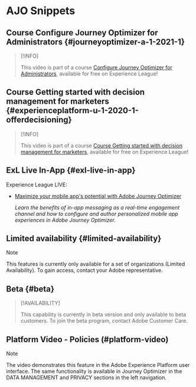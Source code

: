 # AJO Snippets

## Course Configure Journey Optimizer for Administrators {#journeyoptimizer-a-1-2021-1}

>[!INFO]
>
> This video is part of a course [Configure Journey Optimizer for Administrators](https://experienceleague.adobe.com/docs/courses/using/journeyoptimizer-a-1-2021-1.html), available for free on Experience League!

## Course Getting started with decision management for marketers {#experienceplatform-u-1-2020-1-offerdecisioning}

>[!INFO]
>
> This video is part of a course [Course Getting started with decision management for marketers](https://experienceleague.adobe.com/docs/courses/using/experienceplatform-u-1-2020-1-offerdecisioning.html?lang=en), available for free on Experience League!

## ExL Live In-App {#exl-live-in-app}

Experience League LIVE: 

* [Maximize your mobile app's potential with Adobe Journey Optimizer](https://experienceleague.adobe.com/docs/events/experience-league-live-recordings/episodes/exl-live-episode-5-24-23.html?lang=en)

    *Learn the benefits of in-app messaging as a real-time engagement channel and how to configure and author personalized mobile app experiences in Adobe Journey Optimizer.*

## Limited availability {#limited-availability}

>[!NOTE]
>
>This features is currently only available for a set of organizations (Limited Availability). To gain access, contact your Adobe representative.

## Beta {#beta}

>[!AVAILABILITY]
>
>This capability is currently in beta version and only available to beta customers. To join the beta program, contact Adobe Customer Care.

## Platform Video - Policies (#platform-video)

>[!NOTE]
>
>The video demonstrates this feature in the Adobe Experience Platform user interface. The same functionality is available in Journey Optimizer in the DATA MANAGEMENT and PRIVACY sections in the left navigation. 
